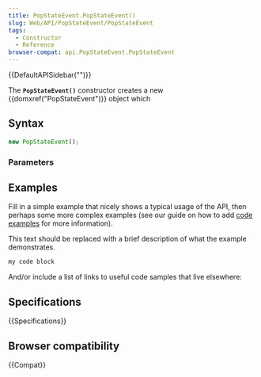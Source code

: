 ```yaml
---
title: PopStateEvent.PopStateEvent()
slug: Web/API/PopStateEvent/PopStateEvent
tags:
  - Constructor
  - Reference
browser-compat: api.PopStateEvent.PopStateEvent
---
```

{{DefaultAPISidebar("")}}

The **`PopStateEvent()`** constructor creates a new {{domxref("PopStateEvent")}} object which 

## Syntax

```js
new PopStateEvent();
```

### Parameters



## Examples

Fill in a simple example that nicely shows a typical usage of the API, then perhaps some more complex examples (see our guide on how to add [code examples](/en-US/docs/MDN/Contribute/Structures/Code_examples) for more information).

This text should be replaced with a brief description of what the example demonstrates.

```js
my code block
```

And/or include a list of links to useful code samples that live elsewhere:

## Specifications

{{Specifications}}

## Browser compatibility

{{Compat}}

